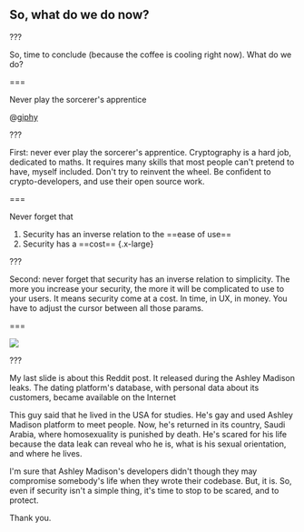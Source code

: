 <!--{section^1: data-breadcrumb="So, What Do We Do Now?"}-->

<!--{.interleaf data-background-image="/img/unsplash/276850.jpg"}-->
<!-- Photo by Jason Betz on Unsplash -->

## So, what do we do now?

???

So, time to conclude (because the coffee is cooling right now). What do we do?

===

Never play the sorcerer's apprentice

@[giphy]({"token":"xEpTspH9hGwHS","className":"large"})

???

First: never ever play the sorcerer's apprentice. Cryptography is a hard job, dedicated to maths. It requires many skills that most people can't pretend to have, myself included. Don't try to reinvent the wheel. Be confident to crypto-developers, and use their open source work.

===

Never forget that

1. Security has an inverse relation to the ==ease of use==
2. Security has a ==cost==
{.x-large}

???

Second: never forget that security has an inverse relation to simplicity. The more you increase your security, the more it will be complicated to use to your users. It means security come at a cost. In time, in UX, in money. You have to adjust the cursor between all those params.

===

![](../img/reddit.jpg)

???

My last slide is about this Reddit post. It released during the Ashley Madison leaks. The dating platform's database, with personal data about its customers, became available on the Internet

This guy said that he lived in the USA for studies. He's gay and used Ashley Madison platform to meet people. Now, he's returned in its country, Saudi Arabia, where homosexuality is punished by death. He's scared for his life because the data leak can reveal who he is, what is his sexual orientation, and where he lives.

I'm sure that Ashley Madison's developers didn't though they may compromise somebody's life when they wrote their codebase. But, it is. So, even if security isn't a simple thing, it's time to stop to be scared, and to protect.

Thank you.
